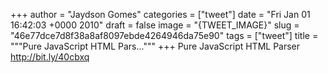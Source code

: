 
+++
author = "Jaydson Gomes"
categories = ["tweet"]
date = "Fri Jan 01 16:42:03 +0000 2010"
draft = false
image = "{TWEET_IMAGE}"
slug = "46e77dce7d8f38a8af8097ebde4264946da75e90"
tags = ["tweet"]
title = """Pure JavaScript HTML Pars..."""
+++
Pure JavaScript HTML Parser http://bit.ly/40cbxq
